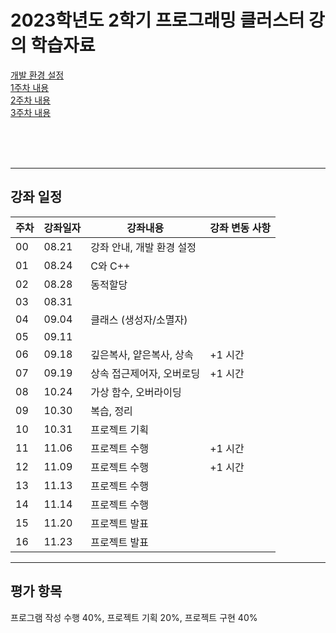# 2023학년도 2학기 프로그래밍 클러스터 강의 학습자료

[개발 환경 설정](https://github.com/Goodgaym/202302PthCluster/blob/master/Week00_Installation/_Contents.md)  
[1주차 내용](https://github.com/Goodgaym/202302PthCluster/blob/master/Week01_CandC++/_Contents.md)   
[2주차 내용](https://github.com/Goodgaym/202302PthCluster/blob/master/Week02_DynamicMAlloc/_Contents.md)   
[3주차 내용](https://github.com/Goodgaym/202302PthCluster/blob/master/Week03_Class/_Contents.md)   

<br/><br/><br/>

- - - 
## 강좌 일정
|주차|강좌일자|강좌내용|강좌 변동 사항|
|----|--------|--------|---------|
|00  |08.21   |강좌 안내, 개발 환경 설정                |
|01  |08.24   |C와 C++                                  |
|02  |08.28   |동적할당                                 |
|03  |08.31   |                                         |
|04  |09.04   |클래스 (생성자/소멸자)                   |
|05  |09.11   |                                         | 
|06  |09.18   |깊은복사, 얕은복사, 상속                 | +1 시간
|07  |09.19   |상속 접근제어자, 오버로딩                | +1 시간
|08  |10.24   |가상 함수, 오버라이딩                    |
|09  |10.30   |복습, 정리                               |
|10  |10.31   |프로젝트 기획                            |
|11  |11.06   |프로젝트 수행                            | +1 시간
|12  |11.09   |프로젝트 수행                            | +1 시간
|13  |11.13   |프로젝트 수행                            |
|14  |11.14   |프로젝트 수행                            |
|15  |11.20   |프로젝트 발표                            |
|16  |11.23   |프로젝트 발표                            |

- - - 
## 평가 항목
프로그램 작성 수행 40%, 
프로젝트 기획 20%, 
프로젝트 구현 40%   